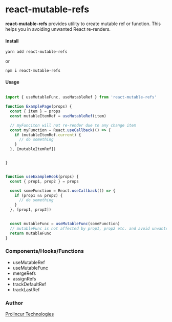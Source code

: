 
# react-mutable-refs

**react-mutable-refs** provides utility to create mutable ref or function. This helps you in avoiding unwanted React re-renders.

#### Install
```
yarn add react-mutable-refs
```
or
```
npm i react-mutable-refs
```

#### Usage

```javascript

import { useMutableFunc, useMutableRef } from 'react-mutable-refs'

function ExamplePage(props) {
  const { item } = props
  const mutableItemRef = useMutableRef(item)

  // myFunciton will not re-render due to any change item
  const myFunction = React.useCallback(() => {
    if (mutableItemRef.current) {
      // do something
    }
  }, [mutableItemRef])


}


function useExampleHook(props) {
  const { prop1, prop2 } = props

  const someFunction = React.useCallback(() => {
    if (prop1 && prop2) {
      // do something
    }
  }, [prop1, prop2])

  
  const mutableFunc = useMutableFunc(someFunction)
  // mutableFunc is not affected by prop1, prop2 etc. and avoid unwanted re-render of React.
  return mutableFunc
}

```

### Components/Hooks/Functions
- useMutableRef
- useMutableFunc
- mergeRefs
- assignRefs
- trackDefaultRef
- trackLastRef

### Author

[Prolincur Technologies](https://prolincur.com)
